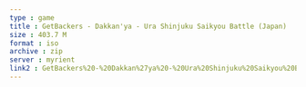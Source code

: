 ```yaml
---
type : game
title : GetBackers - Dakkan'ya - Ura Shinjuku Saikyou Battle (Japan)
size : 403.7 M
format : iso
archive : zip
server : myrient
link2 : GetBackers%20-%20Dakkan%27ya%20-%20Ura%20Shinjuku%20Saikyou%20Battle%20%28Japan%29
---
```

